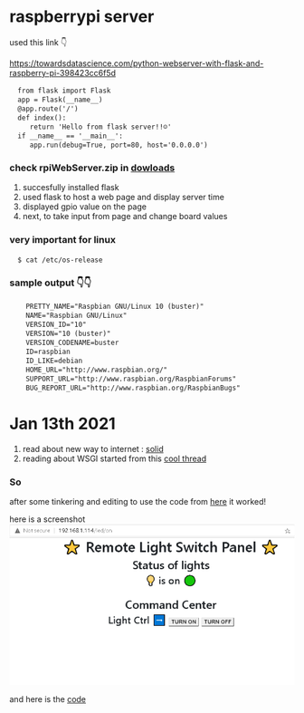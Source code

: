 
# **raspberrypi server**

used this link 👇

https://towardsdatascience.com/python-webserver-with-flask-and-raspberry-pi-398423cc6f5d


      from flask import Flask
      app = Flask(__name__)
      @app.route('/')
      def index():
         return 'Hello from flask server!!☺️'
      if __name__ == '__main__':
         app.run(debug=True, port=80, host='0.0.0.0')

### **check rpiWebServer.zip in [dowloads](https://github.com/snappercayt/snapp100days/tree/master/rpiWebServer/rpiWebServer)**

1. succesfully installed flask 
2. used flask to host a web page and display server time
3. displayed gpio value on the page
4. next, to take input from page and change board values


### **very important for linux**

      $ cat /etc/os-release


### **sample output 👇👇**

        PRETTY_NAME="Raspbian GNU/Linux 10 (buster)"
        NAME="Raspbian GNU/Linux"
        VERSION_ID="10"
        VERSION="10 (buster)"
        VERSION_CODENAME=buster
        ID=raspbian
        ID_LIKE=debian
        HOME_URL="http://www.raspbian.org/"
        SUPPORT_URL="http://www.raspbian.org/RaspbianForums"
        BUG_REPORT_URL="http://www.raspbian.org/RaspbianBugs"
        


# Jan 13th 2021

1. read about new way to internet : [solid](https://solid.mit.edu/)
2. reading about WSGI started from this [cool thread](https://dev.to/norsemangrey/flask-web-app-on-raspberry-pi-using-docker-24on)

### **So** 

after some tinkering and editing to use the code from [here](https://towardsdatascience.com/python-webserver-with-flask-and-raspberry-pi-398423cc6f5d) it worked!

here is a screenshot ![workingled](img/ledworking.png)

and here is the [code](https://github.com/snappercayt/snapp100days/tree/master/newapp/newapp)        
